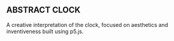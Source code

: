 ## ABSTRACT CLOCK 
A creative interpretation of the clock, focused on aesthetics and inventiveness built using p5.js.
